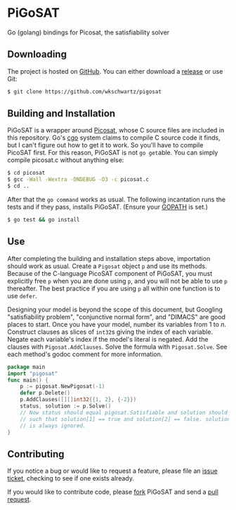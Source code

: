 PiGoSAT
=======

Go (golang) bindings for Picosat, the satisfiability solver

Downloading
-----------

The project is hosted on [GitHub](https://github.com/wkschwartz/pigosat). You
can either download a [release](https://github.com/wkschwartz/PiGoSAT/releases)
or use Git:

```bash
$ git clone https://github.com/wkschwartz/pigosat
```

Building and Installation
-------------------------

PiGoSAT is a wrapper around [Picosat](http://fmv.jku.at/picosat/), whose C
source files are included in this repository. Go's
[cgo](http://golang.org/cmd/cgo/) system claims to compile C source code it
finds, but I can't figure out how to get it to work. So you'll have to compile
PicoSAT first. For this reason, PiGoSAT is not `go get`able. You can simply
compile picosat.c without anything else:

```bash
$ cd picosat
$ gcc -Wall -Wextra -DNDEBUG -O3 -c picosat.c
$ cd ..
```

After that the `go command` works as usual. The following incantation runs the
tests and if they pass, installs PiGoSAT. (Ensure your
[GOPATH](http://golang.org/cmd/go/#hdr-GOPATH_environment_variable) is set.)

```bash
$ go test && go install
```

Use
---

After completing the building and installation steps above, importation should
work as usual. Create a `Pigosat` object `p` and use its methods. Because of the
C-language PicoSAT component of PiGoSAT, you must explicitly free `p` when you
are done using `p`, and you will not be able to use `p` thereafter. The best
practice if you are using `p` all within one function is to use `defer`.

Designing your model is beyond the scope of this document, but Googling
"satisfiability problem", "conjunctive normal form", and "DIMACS" are good
places to start. Once you have your model, number its variables from 1 to
_n_. Construct clauses as slices of `int32`s giving the index of each
variable. Negate each variable's index if the model's literal is negated. Add
the clauses with `Pigosat.AddClauses`. Solve the formula with
`Pigosat.Solve`. See each method's godoc comment for more information.


```go
package main
import "pigosat"
func main() {
	p := pigosat.NewPigosat(-1)
	defer p.Delete()
	p.AddClauses([][]int32{{1, 2}, {-2}})
	status, solution := p.Solve()
	// Now status should equal pigosat.Satisfiable and solution should be
	// such that solution[1] == true and solution[2] == false. solution[0]
	// is always ignored.
}
```


Contributing
------------

If you notice a bug or would like to request a feature, please file an [issue
ticket](https://github.com/wkschwartz/pigosat/issues), checking to see if one
exists already.

If you would like to contribute code, please
[fork](https://github.com/wkschwartz/PiGoSAT/fork) PiGoSAT and send a [pull
request](https://help.github.com/articles/using-pull-requests).